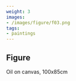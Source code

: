 ```yaml
---
weight: 3
images:
- /images/figure/f03.png
tags:
- paintings
---
```


## Figure

Oil on canvas, 100x85cm
